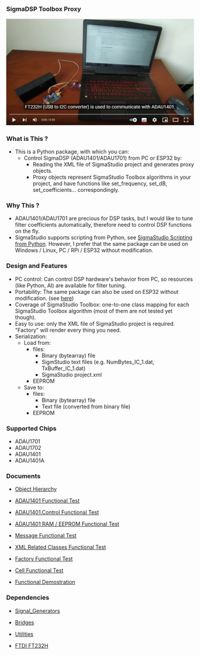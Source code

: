 ### SigmaDSP Toolbox Proxy

[![SigmaDSP PC Control Test](https://raw.githubusercontent.com/Wei1234c/SigmaDSP/master/jpgs/demo_equip_setup.png)](https://youtu.be/XHlZtDsa4oE)     


### What is This ?
- This is a Python package, with which you can:
    - Control SigmaDSP (ADAU1401/ADAU1701) from PC or ESP32 by:
        - Reading the XML file of SigmaStudio project and generates proxy objects.
        - Proxy objects represent SigmaStudio Toolbox algorithms in your project, and have functions like set_frequency, set_dB, set_coefficients... correspondingly.
        
        
### Why This ?
- ADAU1401/ADAU1701 are precious for DSP tasks, but I would like to tune filter coefficients automatically, therefore need to control DSP functions on the fly.
- SigmaStudio supports scripting from Python, see [SigmaStudio Scripting from Python](https://wiki.analog.com/resources/tools-software/sigmastudio/usingsigmastudio/scripting/python). However, I prefer that the same package can be used on Windows / Linux, PC / RPi / ESP32 without modification. 


### Design and Features  
- PC control: Can control DSP hardware's behavior from PC, so resources (like Python, AI) are available for filter tuning.
- Portability: The same package can also be used on ESP32 without modification. (see [here](https://github.com/Wei1234c/SigmaDSP/blob/master/notebooks/Functional%20test/Functional%20Demostration%20-%20with%20MicroPython%20Remote.ipynb))
- Coverage of SigmaStudio Toolbox: one-to-one class mapping for each SigmaStudio Toolbox algorithm (most of them are not tested yet though).
- Easy to use: only the XML file of SigmaStudio project is required. "Factory" will render every thing you need.
- Serialization: 
    - Load from:  
        - files: 
            - Binary (bytearray) file
            - SigmStudio text files (e.g. NumBytes_IC_1.dat, TxBuffer_IC_1.dat)
            - SigmaStudio project.xml
        - EEPROM
    - Save to:   
        - files: 
            - Binary (bytearray) file
            - Text file (converted from binary file)
        - EEPROM  
        
		
### Supported Chips
- ADAU1701
- ADAU1702
- ADAU1401
- ADAU1401A


### Documents  

- [Object Hierarchy](https://wei1234c.blogspot.com/2022/03/sigmadsp-agents-object-hierarchy.html)  
 
- [ADAU1401 Functional Test](https://github.com/Wei1234c/SigmaDSP/blob/master/notebooks/Functional%20test/ADAU1401%20Functional%20Test.ipynb)  

- [ADAU1401.Control Functional Test](https://github.com/Wei1234c/SigmaDSP/blob/master/notebooks/Functional%20test/ADAU1401.Control%20Functional%20Test.ipynb)  

- [ADAU1401 RAM / EEPROM Functional Test](https://github.com/Wei1234c/SigmaDSP/blob/master/notebooks/Functional%20test/ADAU1401%20RAM%20EEPROM%20Functional%20Test.ipynb)  

- [Message Functional Test](https://github.com/Wei1234c/SigmaDSP/blob/master/notebooks/Functional%20test/Message%20Functional%20Test.ipynb)  

- [XML Related Classes Functional Test](https://github.com/Wei1234c/SigmaDSP/blob/master/notebooks/Functional%20test/XML%20Related%20Classes%20Functional%20Test.ipynb)  

- [Factory Functional Test](https://github.com/Wei1234c/SigmaDSP/blob/master/notebooks/Functional%20test/Factory%20Functional%20Test.ipynb)  

- [Cell Functional Test](https://github.com/Wei1234c/SigmaDSP/blob/master/notebooks/Functional%20test/Cell%20Functional%20Test.ipynb)  

- [Functional Demostration](https://github.com/Wei1234c/SigmaDSP/blob/master/notebooks/Functional%20test/Functional%20Demostration.ipynb) 


### Dependencies

- [Signal_Generators](https://github.com/Wei1234c/Signal_Generators)  

- [Bridges](https://github.com/Wei1234c/Bridges)  

- [Utilities](https://github.com/Wei1234c/Utilities)

- [FTDI FT232H](https://www.google.com/search?q=ftdi+ft232h&sxsrf=APq-WBvh8jByLE89c5v9AHCrUAZXqxOAmA:1646325613903&source=lnms&tbm=isch&sa=X&ved=2ahUKEwjCrZrrsKr2AhVL05QKHeoaD4gQ_AUoAXoECAEQAw&biw=1396&bih=585&dpr=1.38)  
